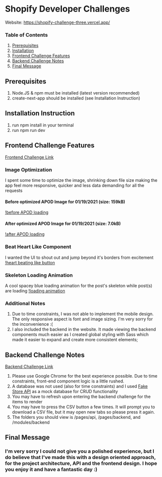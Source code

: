 # Shopify Developer Challenges

Website: https://shopify-challenge-three.vercel.app/

### Table of Contents
1. [Prerequisites](#prerequisites)
2. [Installation](#installation-instruction)
3. [Frontend Challenge Features](#frontend-challenge-features)
4. [Backend Challenge Notes](#backend-challenge-notes)
5. [Final Message](#final-message)

## Prerequisites
1. Node.JS & npm must be installed (latest version recommended)
2. create-next-app should be installed (see Installation Instruction)

## Installation Instruction
1. run npm install in your terminal
2. run npm run dev

## Frontend Challenge Features

[Frontend Challenge Link](https://docs.google.com/document/d/13zXpyrC2yGxoLXKktxw2VJG2Jw8SdUfliLM-bYQLjqE/edit#)

### Image Optimization
I spent some time to optimize the image, shrinking down file size making the app feel more responsive, quicker and less data demanding for all the requests

#### Before optimized APOD Image for 01/19/2021 (size: 159kB)
[!before APOD loading](https://github.com/SaqifAbrar/shopify-challenge/blob/main/readme/before-APOD-load.png)

#### After optimized APOD Image for 01/19/2021 (size: 7.0kB)
[!after APOD loading](https://github.com/SaqifAbrar/shopify-challenge/blob/main/readme/after-APOD-load.png)

### Beat Heart Like Component
I wanted the UI to shout out and jump beyond it's borders from excitement
[!heart beating like button](https://github.com/SaqifAbrar/shopify-challenge/blob/main/readme/like.gif)

### Skeleton Loading Animation
A cool spacey blue loading animation for the post's skeleton while post(s) are loading
[!loading animation](https://github.com/SaqifAbrar/shopify-challenge/blob/main/readme/skeleton-load.gif)

### Additional Notes

1. Due to time constraints, I was not able to implement the mobile design. The only responsive aspect is font and image sizing. I'm very sorry for the inconvenience :(
2. I also included the backend in the website. It made viewing the backend components much easier as I created global styling with Sass which made it easier to expand and create more consistent elements;

## Backend Challenge Notes

[Backend Challenge Link](https://docs.google.com/document/d/1z9LZ_kZBUbg-O2MhZVVSqTmvDko5IJWHtuFmIu_Xg1A/edit)

1. Please use Google Chrome for the best experience possible. Due to time constraints, front-end component logic is a little rushed.
2. A database was not used (also for time constraints) and I used [Fake Store API](https://fakestoreapi.com/) as a mock database for CRUD functionality
3. You may have to refresh upon entering the backend challenge for the items to render
4. You may have to press the CSV button a few times. It will prompt you to download a CSV file, but it may open new tabs so please press it again.
5. The folders you should view is /pages/api, /pages/backend, and /modules/backend

## Final Message
### I'm very sorry I could not give you a polished experience, but I do believe that I've made this with a design oriented approach, for the project architecture, API and the frontend design. I hope you enjoy it and have a fantastic day :) 
